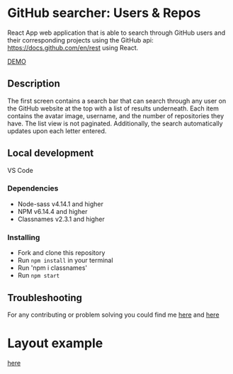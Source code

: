 # GitHub searcher: Users & Repos

React App web application that is able to search through GitHub users and their corresponding projects using the GitHub api: https://docs.github.com/en/rest using React.

[DEMO](https://gponomarenkoorg.github.io/react-users-projects/)

## Description

The first screen contains a search bar that can search through any user on the GitHub website at the top with a list of results underneath.  Each item  contains the avatar image, username, and the number of repositories they have.  The list view is not paginated.  Additionally, the search automatically updates upon each letter entered.


## Local development
VS Code


### Dependencies
* Node-sass v4.14.1 and higher
* NPM v6.14.4 and higher
* Classnames v2.3.1 and higher


### Installing

* Fork and clone this repository
* Run `npm install` in your terminal
* Run 'npm i classnames'
* Run `npm start`

## Troubleshooting

For any contributing or problem solving you could find me [here](https://www.linkedin.com/in/grygoriyponomarenko/) and [here](mailto:grygoriy.ponomarenko@gmail.com)

# Layout example

[here](https://prnt.sc/1ljej3b)
